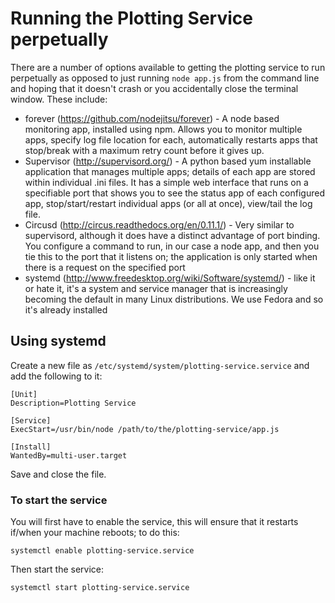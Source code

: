 # Running the Plotting Service perpetually

There are a number of options available to getting the plotting service to run perpetually as opposed to just running ```node app.js``` from the command line and hoping that it doesn't crash or you accidentally close the terminal window. These include:
* forever (https://github.com/nodejitsu/forever) - A node based monitoring app, installed using npm. Allows you to monitor multiple apps, specify log file location for each, automatically restarts apps that stop/break with a maximum retry count before it gives up.  
* Supervisor (http://supervisord.org/) - A python based yum installable application that manages multiple apps; details of each app are stored within individual .ini files. It has a simple web interface that runs on a specifiable port that shows you to see the status app of each configured app, stop/start/restart individual apps (or all at once), view/tail the log file.   
*  Circusd (http://circus.readthedocs.org/en/0.11.1/) - Very similar to supervisord, although it does have a distinct advantage of port binding. You configure a command to run, in our case a node app, and then you tie this to the port that it listens on; the application is only started when there is a request on the specified port  
* systemd (http://www.freedesktop.org/wiki/Software/systemd/) - like it or hate it, it's a system and service manager that is increasingly becoming the default in many Linux distributions. We use Fedora and so it's already installed

## Using systemd

Create a new file as ```/etc/systemd/system/plotting-service.service``` and add the following to it:
```
[Unit]
Description=Plotting Service

[Service]
ExecStart=/usr/bin/node /path/to/the/plotting-service/app.js

[Install]
WantedBy=multi-user.target
```
Save and close the file.

### To start the service

You will first have to enable the service, this will ensure that it restarts if/when your machine reboots; to do this:
```
systemctl enable plotting-service.service
```
Then start the service:
```
systemctl start plotting-service.service
```
